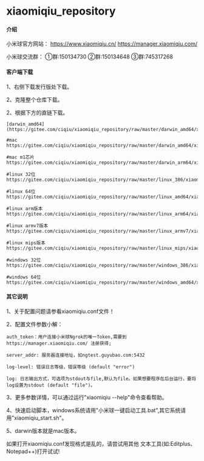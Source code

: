 # xiaomiqiu_repository

#### 介绍
小米球官方网站：
https://www.xiaomiqiu.cn/
https://manager.xiaomiqiu.com/

小米球交流群：
①群:150134730
②群:150134648
③群:745317268

#### 客户端下载

1、右侧下载发行版处下载。

2、克隆整个仓库下载。

2、根据下方的直链下载。
    
    [darwin_amd64](https://gitee.com/ciqiu/xiaomiqiu_repository/raw/master/darwin_amd64/xiaomiqiu)
    
    #mac 
    https://gitee.com/ciqiu/xiaomiqiu_repository/raw/master/darwin_amd64/xiaomiqiu
    
    #mac m1芯片
    https://gitee.com/ciqiu/xiaomiqiu_repository/raw/master/darwin_arm64/xiaomiqiu
    
    #linux 32位
    https://gitee.com/ciqiu/xiaomiqiu_repository/raw/master/linux_386/xiaomiqiu
    
    #linux 64位
    https://gitee.com/ciqiu/xiaomiqiu_repository/raw/master/linux_amd64/xiaomiqiu
    
    #linux arm版本
    https://gitee.com/ciqiu/xiaomiqiu_repository/raw/master/linux_arm64/xiaomiqiu
    
    #linux armv7版本
    https://gitee.com/ciqiu/xiaomiqiu_repository/raw/master/linux_armv7/xiaomiqiu
    
    #linux mips版本
    https://gitee.com/ciqiu/xiaomiqiu_repository/raw/master/linux_mips/xiaomiqiu
    
    #windows 32位
    https://gitee.com/ciqiu/xiaomiqiu_repository/raw/master/windows_386/xiaomiqiu.exe
    
    #windows 64位
    https://gitee.com/ciqiu/xiaomiqiu_repository/raw/master/windows_amd64/xiaomiqiu.exe




#### 其它说明

1、关于配置问题请参看xiaomiqiu.conf文件！

2、配置文件参数小解：

	auth_token：用户连接小米球Ngrok的唯一Token,需要到https://manager.xiaomiqiu.com/ 注册获得;

	server_addr: 服务器连接地址，如ngtest.guyubao.com:5432

	log-level: 错误日志等级，错误等级 (default "error")

	log: 日志输出方式，可选项为stdout与file,默认为file。如果想要程序在后台运行，要将log设置为stdout (default "file")。

3、更多参数详情，可以通过运行"xiaomiqiu --help"命令查看帮助。

4、快速启动脚本，windows系统请用"小米球一键启动工具.bat",其它系统请用"xiaomiqiu_start.sh"。

5、darwin版本就是mac版本。

如果打开xiaomiqiu.conf发现格式是乱的，请尝试用其他
文本工具(如:Editplus、Notepad++)打开试试!
